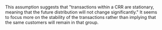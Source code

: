 This assumption suggests that "transactions within a CRR are stationary, meaning that the future distribution will not change significantly." It seems to focus more on the stability of the transactions rather than implying that the same customers will remain in that group.
